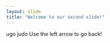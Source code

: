 ```yaml
---
layout: slide
title: "Welcome to our second slide!"
---
```

ugo judo
Use the left arrow to go back!
